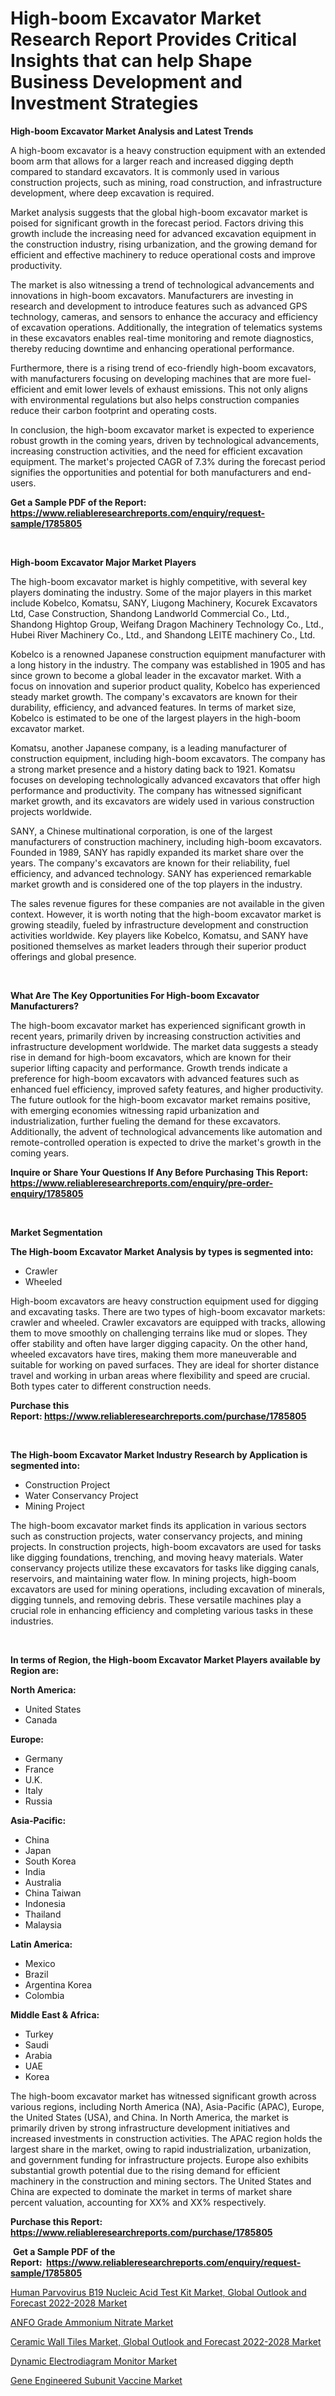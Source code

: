 <p><h1>High-boom Excavator Market Research Report Provides Critical Insights that can help Shape Business Development and Investment Strategies</h1></p><p><strong>High-boom Excavator Market Analysis and Latest Trends</strong></p>
<p><p>A high-boom excavator is a heavy construction equipment with an extended boom arm that allows for a larger reach and increased digging depth compared to standard excavators. It is commonly used in various construction projects, such as mining, road construction, and infrastructure development, where deep excavation is required.</p><p>Market analysis suggests that the global high-boom excavator market is poised for significant growth in the forecast period. Factors driving this growth include the increasing need for advanced excavation equipment in the construction industry, rising urbanization, and the growing demand for efficient and effective machinery to reduce operational costs and improve productivity.</p><p>The market is also witnessing a trend of technological advancements and innovations in high-boom excavators. Manufacturers are investing in research and development to introduce features such as advanced GPS technology, cameras, and sensors to enhance the accuracy and efficiency of excavation operations. Additionally, the integration of telematics systems in these excavators enables real-time monitoring and remote diagnostics, thereby reducing downtime and enhancing operational performance.</p><p>Furthermore, there is a rising trend of eco-friendly high-boom excavators, with manufacturers focusing on developing machines that are more fuel-efficient and emit lower levels of exhaust emissions. This not only aligns with environmental regulations but also helps construction companies reduce their carbon footprint and operating costs.</p><p>In conclusion, the high-boom excavator market is expected to experience robust growth in the coming years, driven by technological advancements, increasing construction activities, and the need for efficient excavation equipment. The market's projected CAGR of 7.3% during the forecast period signifies the opportunities and potential for both manufacturers and end-users.</p></p>
<p><strong>Get a Sample PDF of the Report:&nbsp; <a href="https://www.reliableresearchreports.com/enquiry/request-sample/1785805">https://www.reliableresearchreports.com/enquiry/request-sample/1785805</a></strong></p>
<p>&nbsp;</p>
<p><strong>High-boom Excavator Major Market Players</strong></p>
<p><p>The high-boom excavator market is highly competitive, with several key players dominating the industry. Some of the major players in this market include Kobelco, Komatsu, SANY, Liugong Machinery, Kocurek Excavators Ltd, Case Construction, Shandong Landworld Commercial Co., Ltd., Shandong Hightop Group, Weifang Dragon Machinery Technology Co., Ltd., Hubei River Machinery Co., Ltd., and Shandong LEITE machinery Co., Ltd.</p><p>Kobelco is a renowned Japanese construction equipment manufacturer with a long history in the industry. The company was established in 1905 and has since grown to become a global leader in the excavator market. With a focus on innovation and superior product quality, Kobelco has experienced steady market growth. The company's excavators are known for their durability, efficiency, and advanced features. In terms of market size, Kobelco is estimated to be one of the largest players in the high-boom excavator market.</p><p>Komatsu, another Japanese company, is a leading manufacturer of construction equipment, including high-boom excavators. The company has a strong market presence and a history dating back to 1921. Komatsu focuses on developing technologically advanced excavators that offer high performance and productivity. The company has witnessed significant market growth, and its excavators are widely used in various construction projects worldwide.</p><p>SANY, a Chinese multinational corporation, is one of the largest manufacturers of construction machinery, including high-boom excavators. Founded in 1989, SANY has rapidly expanded its market share over the years. The company's excavators are known for their reliability, fuel efficiency, and advanced technology. SANY has experienced remarkable market growth and is considered one of the top players in the industry.</p><p>The sales revenue figures for these companies are not available in the given context. However, it is worth noting that the high-boom excavator market is growing steadily, fueled by infrastructure development and construction activities worldwide. Key players like Kobelco, Komatsu, and SANY have positioned themselves as market leaders through their superior product offerings and global presence.</p></p>
<p>&nbsp;</p>
<p><strong>What Are The Key Opportunities For High-boom Excavator Manufacturers?</strong></p>
<p><p>The high-boom excavator market has experienced significant growth in recent years, primarily driven by increasing construction activities and infrastructure development worldwide. The market data suggests a steady rise in demand for high-boom excavators, which are known for their superior lifting capacity and performance. Growth trends indicate a preference for high-boom excavators with advanced features such as enhanced fuel efficiency, improved safety features, and higher productivity. The future outlook for the high-boom excavator market remains positive, with emerging economies witnessing rapid urbanization and industrialization, further fueling the demand for these excavators. Additionally, the advent of technological advancements like automation and remote-controlled operation is expected to drive the market's growth in the coming years.</p></p>
<p><strong>Inquire or Share Your Questions If Any Before Purchasing This Report: <a href="https://www.reliableresearchreports.com/enquiry/pre-order-enquiry/1785805">https://www.reliableresearchreports.com/enquiry/pre-order-enquiry/1785805</a></strong></p>
<p>&nbsp;</p>
<p><strong>Market Segmentation</strong></p>
<p><strong>The High-boom Excavator Market Analysis by types is segmented into:</strong></p>
<p><ul><li>Crawler</li><li>Wheeled</li></ul></p>
<p><p>High-boom excavators are heavy construction equipment used for digging and excavating tasks. There are two types of high-boom excavator markets: crawler and wheeled. Crawler excavators are equipped with tracks, allowing them to move smoothly on challenging terrains like mud or slopes. They offer stability and often have larger digging capacity. On the other hand, wheeled excavators have tires, making them more maneuverable and suitable for working on paved surfaces. They are ideal for shorter distance travel and working in urban areas where flexibility and speed are crucial. Both types cater to different construction needs.</p></p>
<p><strong>Purchase this Report:&nbsp;<a href="https://www.reliableresearchreports.com/purchase/1785805">https://www.reliableresearchreports.com/purchase/1785805</a></strong></p>
<p>&nbsp;</p>
<p><strong>The High-boom Excavator Market Industry Research by Application is segmented into:</strong></p>
<p><ul><li>Construction Project</li><li>Water Conservancy Project</li><li>Mining Project</li></ul></p>
<p><p>The high-boom excavator market finds its application in various sectors such as construction projects, water conservancy projects, and mining projects. In construction projects, high-boom excavators are used for tasks like digging foundations, trenching, and moving heavy materials. Water conservancy projects utilize these excavators for tasks like digging canals, reservoirs, and maintaining water flow. In mining projects, high-boom excavators are used for mining operations, including excavation of minerals, digging tunnels, and removing debris. These versatile machines play a crucial role in enhancing efficiency and completing various tasks in these industries.</p></p>
<p>&nbsp;</p>
<p><strong>In terms of Region, the High-boom Excavator Market Players available by Region are:</strong></p>
<p>
    <p> <strong> North America: </strong>
        <ul>
            <li>United States</li>
            <li>Canada</li>
        </ul>
        </p> 
    <p> <strong> Europe: </strong>
        <ul>
            <li>Germany</li>
            <li>France</li>
            <li>U.K.</li>
            <li>Italy</li>
            <li>Russia</li>
        </ul>
        </p> 
    <p> <strong> Asia-Pacific: </strong>
        <ul>
            <li>China</li>
            <li>Japan</li>
            <li>South Korea</li>
            <li>India</li>
            <li>Australia</li>
            <li>China Taiwan</li>
            <li>Indonesia</li>
            <li>Thailand</li>
            <li>Malaysia</li>
        </ul>
        </p> 
    <p> <strong> Latin America: </strong>
        <ul>
            <li>Mexico</li>
            <li>Brazil</li>
            <li>Argentina Korea</li>
            <li>Colombia</li>
        </ul>
        </p> 
    <p> <strong> Middle East & Africa: </strong>
        <ul>
            <li>Turkey</li>
            <li>Saudi</li>
            <li>Arabia</li>
            <li>UAE</li>
            <li>Korea</li>
        </ul>
    </p>
    </p>
<p><p>The high-boom excavator market has witnessed significant growth across various regions, including North America (NA), Asia-Pacific (APAC), Europe, the United States (USA), and China. In North America, the market is primarily driven by strong infrastructure development initiatives and increased investments in construction activities. The APAC region holds the largest share in the market, owing to rapid industrialization, urbanization, and government funding for infrastructure projects. Europe also exhibits substantial growth potential due to the rising demand for efficient machinery in the construction and mining sectors. The United States and China are expected to dominate the market in terms of market share percent valuation, accounting for XX% and XX% respectively.</p></p>
<p><strong>Purchase this Report: <a href="https://www.reliableresearchreports.com/purchase/1785805">https://www.reliableresearchreports.com/purchase/1785805</a></strong></p>
<p>&nbsp;<strong>Get a Sample PDF of the Report:&nbsp;&nbsp;<a href="https://www.reliableresearchreports.com/enquiry/request-sample/1785805">https://www.reliableresearchreports.com/enquiry/request-sample/1785805</a></strong></p>
<p><strong></strong></p>
<p><p><a href="https://medium.com/@gerardowolf/human-parvovirus-b19-nucleic-acid-test-kit-market-global-outlook-and-forecast-2022-2028-market-82176637e813">Human Parvovirus B19 Nucleic Acid Test Kit Market, Global Outlook and Forecast 2022-2028 Market</a></p><p><a href="https://www.linkedin.com/pulse/anfo-grade-ammonium-nitrate-market-size-share-global-analysis/">ANFO Grade Ammonium Nitrate Market</a></p><p><a href="https://medium.com/@hazelharvey1918/ceramic-wall-tiles-market-global-outlook-and-forecast-2022-2028-market-analysis-its-cagr-market-9fa9c8c31471">Ceramic Wall Tiles Market, Global Outlook and Forecast 2022-2028 Market</a></p><p><a href="https://www.linkedin.com/pulse/dynamic-electrodiagram-monitor-market-challenges-opportunities/">Dynamic Electrodiagram Monitor Market</a></p><p><a href="https://www.linkedin.com/pulse/gene-engineered-subunit-vaccine-market-size-2023-2030/">Gene Engineered Subunit Vaccine Market</a></p></p>